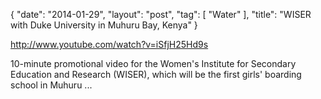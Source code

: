 {
   "date": "2014-01-29",
   "layout": "post",
   "tag": [
      "Water"
   ],
   "title": "WISER with Duke University in Muhuru Bay, Kenya"
}

http://www.youtube.com/watch?v=iSfjH25Hd9s  

10-minute promotional video for the Women's Institute for Secondary Education and Research (WISER), which will be the first girls' boarding school in Muhuru ...